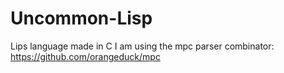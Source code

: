 # Uncommon-Lisp
Lips language made in C
I am using the mpc parser combinator:
https://github.com/orangeduck/mpc



















































































































































































